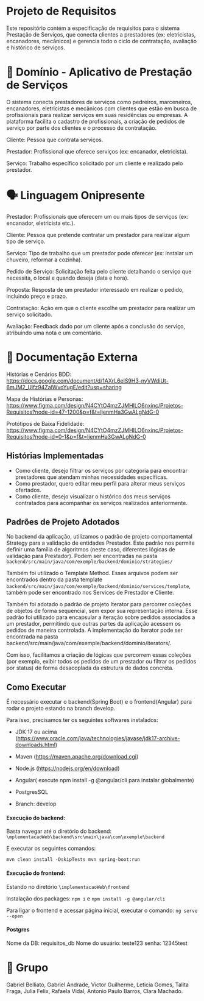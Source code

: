 # Projeto de Requisitos

Este repositório contém a especificação de requisitos para o sistema Prestação de Serviços, que conecta clientes a prestadores (ex: eletricistas, encanadores, mecânicos) e gerencia todo o ciclo de contratação, avaliação e histórico de serviços.

# 📖 Domínio - Aplicativo de Prestação de Serviços

O sistema conecta prestadores de serviços como pedreiros, marceneiros, encanadores, eletricistas e mecânicos com clientes que estão em busca de profissionais para realizar serviços em suas residências ou empresas. A plataforma facilita o cadastro de profissionais, a criação de pedidos de serviço por parte dos clientes e o processo de contratação.

Cliente: Pessoa que contrata serviços.

Prestador: Profissional que oferece serviços (ex: encanador, eletricista).

Serviço: Trabalho específico solicitado por um cliente e realizado pelo prestador.

# 🗣️ Linguagem Onipresente

Prestador: Profissionais que oferecem um ou mais tipos de serviços (ex: encanador, eletricista etc.).

Cliente: Pessoa que pretende contratar um prestador para realizar algum tipo de serviço.

Serviço: Tipo de trabalho que um prestador pode oferecer (ex: instalar um chuveiro, reformar a cozinha).

Pedido de Serviço: Solicitação feita pelo cliente detalhando o serviço que necessita, o local e quando deseja (data e hora).

Proposta: Resposta de um prestador interessado em realizar o pedido, incluindo preço e prazo.

Contratação: Ação em que o cliente escolhe um prestador para realizar um serviço solicitado.

Avaliação: Feedback dado por um cliente após a conclusão do serviço, atribuindo uma nota e um comentário.

# 🚀 Documentação Externa

Histórias e Cenários BDD: https://docs.google.com/document/d/1AXrL6elS9H3-nyVWdiUt-6mJM2_Uifz94ZalWvoYugE/edit?usp=sharing

Mapa de Histórias e Personas: https://www.figma.com/design/N4CYtO4mzZJMHILO6nxinc/Projetos-Requisitos?node-id=47-1200&p=f&t=ljenmHa3GwALgNdG-0

Protótipos de Baixa Fidelidade: https://www.figma.com/design/N4CYtO4mzZJMHILO6nxinc/Projetos-Requisitos?node-id=0-1&p=f&t=ljenmHa3GwALgNdG-0

## Histórias Implementadas 

- Como cliente, desejo filtrar os serviços por categoria para encontrar prestadores que atendam minhas necessidades específicas.
- Como prestador, quero editar meu perfil para alterar meus serviços ofertados.
- Como cliente, desejo visualizar o histórico dos meus serviços contratados para acompanhar os serviços realizados anteriormente.

## Padrões de Projeto Adotados
No backend da aplicação, utilizamos o padrão de projeto comportamental Strategy para a validação de entidades Prestador. Este padrão nos permite definir uma família de algoritmos (neste caso, diferentes lógicas de validação para Prestador). Podem ser encontradas na pasta ``backend/src/main/java/com/exemple/backend/dominio/strategies/``

Também foi utilizado o Template Method. Esses arquivos podem ser encontrados dentro da pasta template ``backend/src/main/java/com/exemple/backend/dominio/services/template``, também pode ser encontrado nos Services de Prestador e Cliente.

Também foi adotado o padrão de projeto Iterator para percorrer coleções de objetos de forma sequencial, sem expor sua representação interna. Esse padrão foi utilizado para encapsular a iteração sobre pedidos associados a um prestador, permitindo que outras partes da aplicação acessem os pedidos de maneira controlada. A implementação do Iterator pode ser encontrada na pasta
backend/src/main/java/com/exemple/backend/dominio/iterators/.

Com isso, facilitamos a criação de lógicas que percorrem essas coleções (por exemplo, exibir todos os pedidos de um prestador ou filtrar os pedidos por status) de forma desacoplada da estrutura de dados concreta.


## Como Executar
É necessário executar o backend(Spring Boot) e o frontend(Angular) para rodar o projeto estando na branch develop. 

Para isso, precisamos ter os seguintes softwares instalados:
- JDK 17 ou acima (https://www.oracle.com/java/technologies/javase/jdk17-archive-downloads.html)

- Maven (https://maven.apache.org/download.cgi)

- Node.js (https://nodejs.org/en/download)

- Angular( execute npm install -g @angular/cli para instalar globalmente)

- PostgresSQL
  
- Branch: develop

####  Execução do backend:
	
 Basta navegar até o diretório do backend:
	``\mplementacaoWeb\backend\src\main\java\com\exemple\backend``
 
 E executar os seguintes comandos:

``
mvn clean install -DskipTests
mvn spring-boot:run
``

#### Execução do frontend:

Estando no diretório 
		``\implementacaoWeb\frontend``

Instalação dos packages: ``npm i`` e ``npm install -g @angular/cli``

Para ligar o frontend e acessar página inicial, executar o comando: ``ng serve --open``


#### Postgres

Nome da DB: requisitos_db
Nome do usuário: teste123
senha: 12345test




# 👥 Grupo

Gabriel Belliato, Gabriel Andrade, Victor Guilherme, Leticia Gomes, Talita Fraga, Julia Felix, Rafaela Vidal, Antonio Paulo Barros, Clara Machado.

